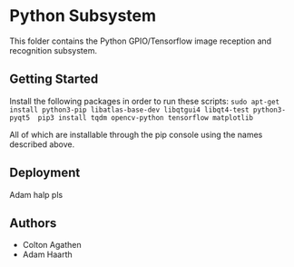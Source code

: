 # Python Subsystem
This folder contains the Python GPIO/Tensorflow image reception and recognition subsystem.

## Getting Started
Install the following packages in order to run these scripts:
`sudo apt-get install python3-pip libatlas-base-dev libqtgui4 libqt4-test python3-pyqt5 
pip3 install tqdm opencv-python tensorflow matplotlib`

All of which are installable through the pip console using the names described above.

## Deployment
Adam halp pls

## Authors
* Colton Agathen
* Adam Haarth
